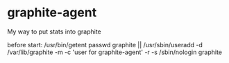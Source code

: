 # graphite-agent
My way to put stats into graphite


before start:
/usr/bin/getent passwd graphite || /usr/sbin/useradd -d /var/lib/graphite -m -c 'user for graphite-agent' -r -s /sbin/nologin   graphite
